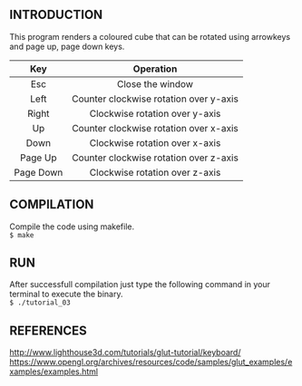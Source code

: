 ## INTRODUCTION
This program renders a coloured cube that can be rotated using arrowkeys and page up, page down keys.<br>

|    Key    |                Operation               |
|:---------:|:--------------------------------------:|
| Esc       | Close the window                       |
| Left      | Counter clockwise rotation over y-axis |
| Right     | Clockwise rotation over y-axis         |
| Up        | Counter clockwise rotation over x-axis |
| Down      | Clockwise rotation over x-axis         |
| Page Up   | Counter clockwise rotation over z-axis |
| Page Down | Clockwise rotation over z-axis         |

## COMPILATION
Compile the code using makefile. <br>
`$ make`

## RUN
After successfull compilation just type the following command in your terminal to execute the binary.<br>
`$ ./tutorial_03` <br>

## REFERENCES
http://www.lighthouse3d.com/tutorials/glut-tutorial/keyboard/ <br>
https://www.opengl.org/archives/resources/code/samples/glut_examples/examples/examples.html
